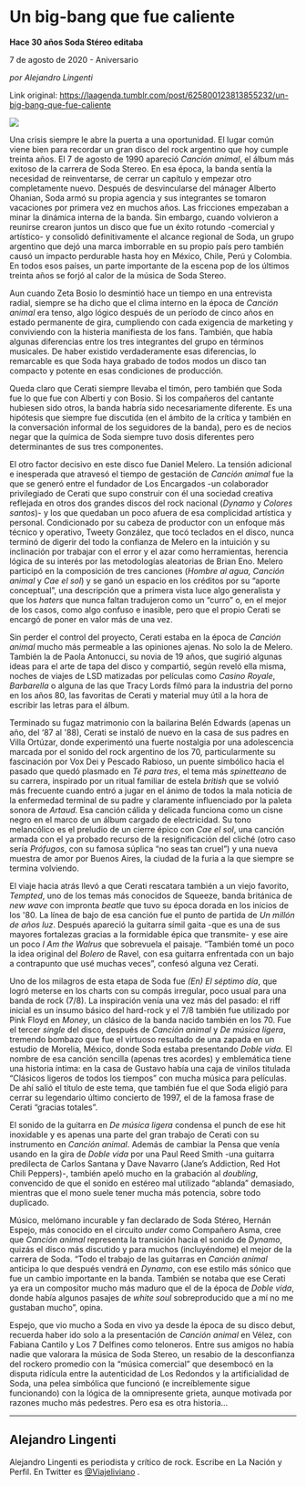 # Un big-bang que fue caliente

**Hace 30 años Soda Stéreo editaba**

7 de agosto de 2020 - Aniversario

_por Alejandro Lingenti_

Link original: https://laagenda.tumblr.com/post/625800123813855232/un-big-bang-que-fue-caliente

![](https://64.media.tumblr.com/38bf3458a5c521c9e5a4670c36a64b66/b207236e23f3ec14-b8/s500x750/fba6c92c67b0ed0176b3143c14c3376136c495b6.jpg)

Una crisis siempre le abre la puerta a una oportunidad. El lugar común viene bien para recordar un gran disco del rock argentino que hoy cumple treinta años. El 7 de agosto de 1990 apareció *Canción animal*, el álbum más exitoso de la carrera de Soda Stereo. En esa época, la banda sentía la necesidad de reinventarse, de cerrar un capítulo y empezar otro completamente nuevo. Después de desvincularse del mánager Alberto Ohanian, Soda armó su propia agencia y sus integrantes se tomaron vacaciones por primera vez en muchos años. Las fricciones empezaban a minar la dinámica interna de la banda. Sin embargo, cuando volvieron a reunirse crearon juntos un disco que fue un éxito rotundo -comercial y artístico- y consolidó definitivamente el alcance regional de Soda, un grupo argentino que dejó una marca imborrable en su propio país pero también causó un impacto perdurable hasta hoy en México, Chile, Perú y Colombia. En todos esos países, un parte importante de la escena pop de los últimos treinta años se forjó al calor de la música de Soda Stereo.   

Aun cuando Zeta Bosio lo desmintió hace un tiempo en una entrevista radial, siempre se ha dicho que el clima interno en la época de *Canción animal* era tenso, algo lógico después de un período de cinco años en estado permanente de gira, cumpliendo con cada exigencia de marketing y conviviendo con la histeria manifiesta de los fans. También, que había algunas diferencias entre los tres integrantes del grupo en términos musicales. De haber existido verdaderamente esas diferencias, lo remarcable es que Soda haya grabado de todos modos un disco tan compacto y potente en esas condiciones de producción. 

Queda claro que Cerati siempre llevaba el timón, pero también que Soda fue lo que fue con Alberti y con Bosio. Si los compañeros del cantante hubiesen sido otros, la banda habría sido necesariamente diferente. Es una hipótesis que siempre fue discutida (en el ámbito de la crítica y también en la conversación informal de los seguidores de la banda), pero es de necios negar que la química de Soda siempre tuvo dosis diferentes pero determinantes de sus tres componentes. 

El otro factor decisivo en este disco fue Daniel Melero. La tensión adicional e inesperada que atravesó el tiempo de gestación de *Canción animal* fue la que se generó entre el fundador de Los Encargados -un colaborador privilegiado de Cerati que supo construir con él una sociedad creativa reflejada en otros dos grandes discos del rock nacional (*Dynamo* y *Colores santos*)- y los que quedaban un poco afuera de esa complicidad artística y personal. Condicionado por su cabeza de productor con un enfoque más técnico y operativo, Tweety González, que tocó teclados en el disco, nunca terminó de digerir del todo la confianza de Melero en la intuición y su inclinación por trabajar con el error y el azar como herramientas, herencia lógica de su interés por las metodologías aleatorias de Brian Eno. Melero participó en la composición de tres canciones (*Hombre al agua, Canción animal* y *Cae el sol*) y se ganó un espacio en los créditos por su “aporte conceptual”, una descripción que a primera vista luce algo generalista y que los *haters* que nunca faltan tradujeron como un “curro” o, en el mejor de los casos, como algo confuso e inasible, pero que el propio Cerati se encargó de poner en valor más de una vez. 

Sin perder el control del proyecto, Cerati estaba en la época de *Canción animal* mucho más permeable a las opiniones ajenas. No solo la de Melero. También la de Paola Antonucci, su novia de 19 años, que sugirió algunas ideas para el arte de tapa del disco y compartió, según reveló ella misma, noches de viajes de LSD matizadas por películas como *Casino Royale*, *Barbarella* o alguna de las que Tracy Lords filmó para la industria del porno en los años 80, las favoritas de Cerati y material muy útil a la hora de escribir las letras para el álbum.     



Terminado su fugaz matrimonio con la bailarina Belén Edwards (apenas un año, del ‘87 al '88), Cerati se instaló de nuevo en la casa de sus padres en Villa Ortúzar, donde experimentó una fuerte nostalgia por una adolescencia marcada por el sonido del rock argentino de los 70, particularmente su fascinación por Vox Dei y Pescado Rabioso, un puente simbólico hacia el pasado que quedó plasmado en *Té para tres*, el tema más *spinetteano* de su carrera, inspirado por un ritual familiar de estela *british* que se volvió más frecuente cuando entró a jugar en el ánimo de todos la mala noticia de la enfermedad terminal de su padre y claramente influenciado por la paleta sonora de *Artaud*. Esa canción cálida y delicada funciona como un cisne negro en el marco de un álbum cargado de electricidad. Su tono melancólico es el preludio de un cierre épico con *Cae el sol*, una canción armada con el ya probado recurso de la resignificación del cliché (otro caso sería *Prófugos*, con su famosa súplica “no seas tan cruel”) y una nueva muestra de amor por Buenos Aires, la ciudad de la furia a la que siempre se termina volviendo. 

El viaje hacia atrás llevó a que Cerati rescatara también a un viejo favorito, *Tempted*, uno de los temas más conocidos de Squeeze, banda británica de *new wave* con impronta *beatle* que tuvo su época dorada en los inicios de los '80. La línea de bajo de esa canción fue el punto de partida de *Un millón de años luz*. Después apareció la guitarra símil gaita -que es una de sus mayores fortalezas gracias a la formidable épica que transmite- y ese aire un poco *I Am the Walrus* que sobrevuela el paisaje. “También tomé un poco la idea original del *Bolero* de Ravel, con esa guitarra enfrentada con un bajo a contrapunto que usé muchas veces”, confesó alguna vez Cerati. 




Uno de los milagros de esta etapa de Soda fue *(En) El séptimo día*, que logró meterse en los charts con su compás irregular, poco usual para una banda de rock (7/8). La inspiración venía una vez más del pasado: el riff inicial es un insumo básico del hard-rock y el 7/8 también fue utilizado por Pink Floyd en *Money*, un clásico de la banda nacido también en los 70. Fue el tercer *single* del disco, después de *Canción animal* y *De música ligera*, tremendo bombazo que fue el virtuoso resultado de una zapada en un estudio de Morelia, México, donde Soda estaba presentando *Doble vida*. El nombre de esa canción sencilla (apenas tres acordes) y emblemática tiene una historia íntima: en la casa de Gustavo había una caja de vinilos titulada “Clásicos ligeros de todos los tiempos” con mucha música para películas. De ahí salió el título de este tema, que también fue el que Soda eligió para cerrar su legendario último concierto de 1997, el de la famosa frase de Cerati “gracias totales”.





El sonido de la guitarra en *De música ligera* condensa el punch de ese hit inoxidable y es apenas una parte del gran trabajo de Cerati con su  instrumento en *Canción animal*. Además de cambiar la Pensa que venía usando en la gira de *Doble vida* por una Paul Reed Smith -una guitarra predilecta de Carlos Santana y Dave Navarro (Jane’s Addiction, Red Hot Chili Peppers)-, también apeló mucho en la grabación al *doubling*, convencido de que el sonido en estéreo mal utilizado “ablanda” demasiado, mientras que el mono suele tener mucha más potencia, sobre todo duplicado.     

Músico, melómano incurable y fan declarado de Soda Stéreo, Hernán Espejo, más conocido en el circuito *under* como Compañero Asma, cree que *Canción animal* representa la transición hacia el sonido de *Dynamo*, quizás el disco más discutido y para muchos (incluyéndome) el mejor de la carrera de Soda. “Todo el trabajo de las guitarras en *Canción animal* anticipa lo que después vendrá en *Dynamo*, con ese estilo más sónico que fue un cambio importante en la banda. También se notaba que ese Cerati ya era un compositor mucho más maduro que el de la época de *Doble vida*, donde había algunos pasajes de *white soul* sobreproducido que a mí no me gustaban mucho”, opina. 

Espejo, que vio mucho a Soda en vivo ya desde la época de su disco debut, recuerda haber ido solo a la presentación de *Canción animal* en Vélez, con Fabiana Cantilo y Los 7 Delfines como teloneros. Entre sus amigos no había nadie que valorara la música de Soda Stereo, un resabio de la desconfianza del rockero promedio con la “música comercial” que desembocó en la disputa ridícula entre la autenticidad de Los Redondos y la artificialidad de Soda, una pelea simbólica que funcionó (e increíblemente sigue funcionando) con la lógica de la omnipresente grieta, aunque motivada por razones mucho más pedestres. Pero esa es otra historia…   



---

 Alejandro Lingenti
-------------------

 Alejandro Lingenti es periodista y crítico de rock. Escribe en La Nación y Perfil. En Twitter es [@Viajeliviano](https://twitter.com/viajeliviano) .

